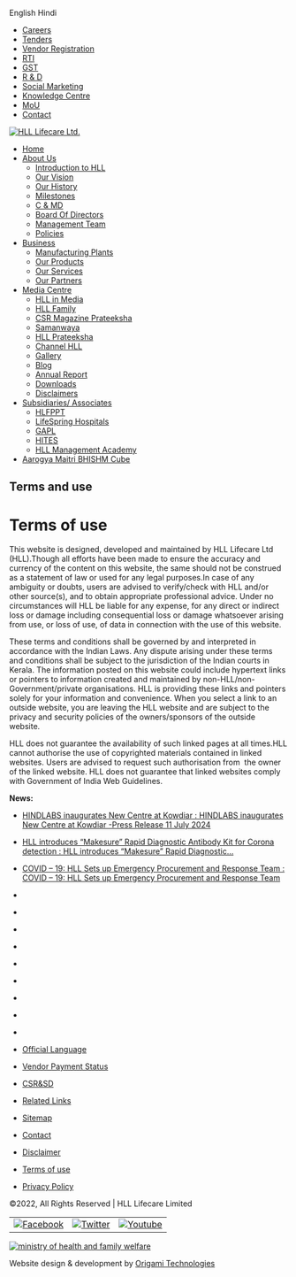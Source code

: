 English Hindi

* [Careers](http://www.lifecarehll.com/career)
* [Tenders](http://www.lifecarehll.com/tender)
* [Vendor Registration](https://vendorregistration.lifecarehll.com/)
* [RTI](http://www.lifecarehll.com/page/render/reference/Rti_Downloads_)
* [GST](http://www.lifecarehll.com/page/render/reference/Gst)
* [R & D](http://www.lifecarehll.com/page/render/reference/R__D)
* [Social Marketing](http://www.lifecarehll.com/page/render/reference/Social_Marketing)
* [Knowledge Centre](http://knowledgeathll.lifecarehll.com/)
* [MoU](https://www.lifecarehll.com/downloads/view/reference/cb70ab375662576bd1ac5aaf16b3fca4hoOF)
* [Contact](http://www.lifecarehll.com/default/contact/index)

[![HLL Lifecare Ltd.](http://www.lifecarehll.com/static/images/9b142b91db2669365f61fb2eeb758a3a.png)](http://www.lifecarehll.com/)

* [Home](http://www.lifecarehll.com/)
* [About Us](http://www.lifecarehll.com/page/render/reference/Introduction_To_Hll)
    * [Introduction to HLL](http://www.lifecarehll.com/page/render/reference/Introduction_To_Hll)
    * [Our Vision](http://www.lifecarehll.com/page/render/reference/Our_Vision)
    * [Our History](http://www.lifecarehll.com/page/render/reference/Our_Histroy)
    * [Milestones](http://www.lifecarehll.com/page/render/reference/_Milestones)
    * [C & MD](http://www.lifecarehll.com/page/render/reference/_Chairman__Managing_Director)
    * [Board Of Directors](http://www.lifecarehll.com/page/render/reference/Board_Of__Directors)
    * [Management Team](http://www.lifecarehll.com/page/render/reference/Management_Team)
    * [Policies](http://www.lifecarehll.com/page/render/reference/Safety_Health_And_Environment_Policy)
* [Business](http://www.lifecarehll.com/page/render/reference/Manufacturing_Plants)
    * [Manufacturing Plants](http://www.lifecarehll.com/page/render/reference/Peroorkada_Facility_Thiruvananthapuram_Pft)
    * [Our Products](http://www.lifecarehll.com/page/render/reference/Products_Landing)
    * [Our Services](http://www.lifecarehll.com/page/render/reference/Services)
    * [Our Partners](http://www.lifecarehll.com/page/render/reference/Our_Partners)
* [Media Centre](http://www.lifecarehll.com/media)
    * [HLL in Media](http://www.lifecarehll.com/media/report)
    * [HLL Family](http://www.lifecarehll.com/page/render/reference/Hll_Family)
    * [CSR Magazine Prateeksha](http://www.lifecarehll.com/publication/view/reference/ec8ce6abb3e952a85b8551ba726a1227hoGC)
    * [Samanwaya](http://www.lifecarehll.com/page/render/reference/Samanwaya)
    * [HLL Prateeksha](http://www.lifecarehll.com/page/render/reference/Hll_Prateeksha)
    * [Channel HLL](https://www.youtube.com/user/channelHLL/videos)
    * [Gallery](http://www.lifecarehll.com/gallery/albums)
    * [Blog](http://blog.lifecarehll.com/)
    * [Annual Report](http://www.lifecarehll.com/page/render/reference/Annual_Report)
    * [Downloads](http://www.lifecarehll.com/downloads)
    * [Disclaimers](http://www.lifecarehll.com/default/disclaimers/index)
* [Subsidiaries/ Associates](http://www.lifecarehll.com/page/render/reference/Hindustan_Latex_Family_Planning_Promotion_Trust_Hlfppt)
    * [HLFPPT](http://www.lifecarehll.com/page/render/reference/Hindustan_Latex_Family_Planning_Promotion_Trust_Hlfppt)
    * [LifeSpring Hospitals](http://www.lifecarehll.com/page/render/reference/Lifespring__Lowering_Cost_And_Raising_Access_To_Maternal_Care_In_India)
    * [GAPL](http://www.lifecarehll.com/page/render/reference/Gapl)
    * [HITES](http://www.lifecarehll.com/page/render/reference/Hites)
    * [HLL Management Academy](http://www.lifecarehll.com/page/render/reference/Hll_Management_Academy_Hma)
* [Aarogya Maitri BHISHM Cube](http://www.lifecarehll.com/page/render/reference/Bhishmcube)

Terms and use
-------------

Terms of use
============

This website is designed, developed and maintained by HLL Lifecare Ltd (HLL).Though all efforts have been made to ensure the accuracy and currency of the content on this website, the same should not be construed as a statement of law or used for any legal purposes.In case of any ambiguity or doubts, users are advised to verify/check with HLL and/or other source(s), and to obtain appropriate professional advice. Under no circumstances will HLL be liable for any expense, for any direct or indirect loss or damage including consequential loss or damage whatsoever arising from use, or loss of use, of data in connection with the use of this website.

These terms and conditions shall be governed by and interpreted in accordance with the Indian Laws. Any dispute arising under these terms and conditions shall be subject to the jurisdiction of the Indian courts in Kerala. The information posted on this website could include hypertext links or pointers to information created and maintained by non-HLL/non-Government/private organisations. HLL is providing these links and pointers solely for your information and convenience. When you select a link to an outside website, you are leaving the HLL website and are subject to the privacy and security policies of the owners/sponsors of the outside website.

HLL does not guarantee the availability of such linked pages at all times.HLL cannot authorise the use of copyrighted materials contained in linked websites. Users are advised to request such authorisation from  the owner of the linked website. HLL does not guarantee that linked websites comply with Government of India Web Guidelines.

**News:**

* [HINDLABS inaugurates New Centre at Kowdiar : HINDLABS inaugurates New Centre at Kowdiar -Press Release 11 July 2024](https://www.lifecarehll.com/media/reportview/reference/bcbe3365e6ac95ea2c0343a2395834ddhoGE)
* [HLL introduces “Makesure” Rapid Diagnostic Antibody Kit for Corona detection : HLL introduces “Makesure” Rapid Diagnostic…](https://www.lifecarehll.com/media/reportview/reference/bd686fd640be98efaae0091fa301e613hYiF)
* [COVID – 19: HLL Sets up Emergency Procurement and Response Team : COVID – 19: HLL Sets up Emergency Procurement and Response Team](https://www.lifecarehll.com/media/reportview/reference/58a2fc6ed39fd083f55d4182bf88826dhYiE)

* [](http://www.lifecarehll.com/page/render/reference/Services)
* [](http://www.hindlabs.in/)
* [](http://www.lifespring.in/)
* [](http://www.moodsplanet.com/)
* [](http://www.emily.org.in/)
* [](https://www.saheliinfo.com/)
* [](http://hllhites.com/)
* [](http://www.gaplgoa.com/)
* [](http://www.hlfppt.org/)

* [Official Language](http://www.lifecarehll.com/page/render/reference/Official_Language)
* [Vendor Payment Status](http://www.lifecarehll.com/file/download/reference/e56eea9a45b153de634b23780365f976hX-Gens)
* [CSR&SD](http://www.lifecarehll.com/page/render/reference/_Corporate_Social_Responsibility)
* [Related Links](http://www.lifecarehll.com/page/render/reference/_Links)
* [Sitemap](http://www.lifecarehll.com/page/render/reference/Sitemap)
* [Contact](http://www.lifecarehll.com/contact)

* [Disclaimer](http://www.lifecarehll.com/page/render/reference/Disclaimer_88056)
* [Terms of use](http://www.lifecarehll.com/page/render/reference/Terms_Of_Use)
* [Privacy Policy](http://www.lifecarehll.com/page/render/reference/Privacy_Policy)

©2022, All Rights Reserved | HLL Lifecare Limited

|     |     |     |
| --- | --- | --- |
| [![Facebook](http://www.lifecarehll.com/static/images/5d168769c84ec118b36dbefeb5ccf907.png)](http://www.facebook.com/lifecarehll "visit us on Facebook") | [![Twitter](http://www.lifecarehll.com/static/images/c12ceb14fb3b22d322c5082a12ad876e.png)](https://twitter.com/HLLLifecare "visit us on Twitter") | [![Youtube](http://www.lifecarehll.com/static/images/977263160a1d8df16fc9b60ecc400009.png)](http://www.youtube.com/user/channelHLL "visit us on Youtube") |

[![ministry of health and family welfare](http://www.lifecarehll.com/static/images/logo-ministry.jpg)](https://mohfw.gov.in/)

Website design & development by [Origami Technologies](http://origamitechnologies.com/)